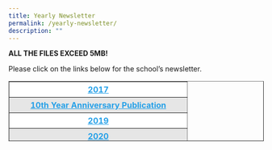 ```yaml
---
title: Yearly Newsletter
permalink: /yearly-newsletter/
description: ""
---
```

**ALL THE FILES EXCEED 5MB!**

Please click on the links below for the school’s newsletter.

<table border="1" width="342" style="box-sizing: inherit; border-collapse: collapse; border-spacing: 0px; max-width: 100%; height: 118px;"><tbody style="box-sizing: inherit;"><tr style="box-sizing: inherit; background: rgb(255, 255, 255); height: 24px;"><td style="box-sizing: inherit; padding: 5px 10px; width: 332px; text-align: center; height: 24px;"><strong style="box-sizing: inherit; font-weight: bold;"><a href="https://endeavourpri.moe.edu.sg/wp-content/uploads/2017/11/Newsletter-2017.pdf" target="_blank" rel="noopener noreferrer" style="box-sizing: inherit; background-color: transparent; transition: all 0.25s ease-in-out 0s; text-decoration: underline; color: rgb(37, 160, 232);">2017</a></strong></td></tr><tr style="box-sizing: inherit; background: rgb(230, 230, 230); height: 24px;"><td style="box-sizing: inherit; padding: 5px 10px; width: 332px; text-align: center; height: 24px;"><a href="https://endeavourpri.moe.edu.sg/wp-content/uploads/2020/02/EDP-10-Publication.pdf" target="_blank" rel="noopener noreferrer" style="box-sizing: inherit; background-color: transparent; transition: all 0.25s ease-in-out 0s; text-decoration: underline; color: rgb(37, 160, 232);"><strong style="box-sizing: inherit; font-weight: bold;">10th Year Anniversary Publication</strong></a></td></tr><tr style="box-sizing: inherit; background: rgb(255, 255, 255); height: 24px;"><td style="box-sizing: inherit; padding: 5px 10px; width: 332px; text-align: center; height: 24px;"><a href="https://endeavourpri.moe.edu.sg/wp-content/uploads/2020/02/Endeavour-Newsletter-2019.pdf" target="_blank" rel="noopener noreferrer" style="box-sizing: inherit; background-color: transparent; transition: all 0.25s ease-in-out 0s; text-decoration: underline; color: rgb(37, 160, 232);"><strong style="box-sizing: inherit; font-weight: bold;">2019</strong></a></td></tr><tr style="box-sizing: inherit; background: rgb(230, 230, 230); height: 24px;"><td style="box-sizing: inherit; padding: 5px 10px; width: 332px; text-align: center; height: 24px;"><a href="https://endeavourpri.moe.edu.sg/wp-content/uploads/2020/12/Endeavour-Pri-Newsletter-Issue-1-2020_231220-High-res.pdf" target="_blank" rel="noopener noreferrer" style="box-sizing: inherit; background-color: transparent; transition: all 0.25s ease-in-out 0s; text-decoration: underline; color: rgb(37, 160, 232);"><strong style="box-sizing: inherit; font-weight: bold;">2020</strong></a></td></tr></tbody></table>